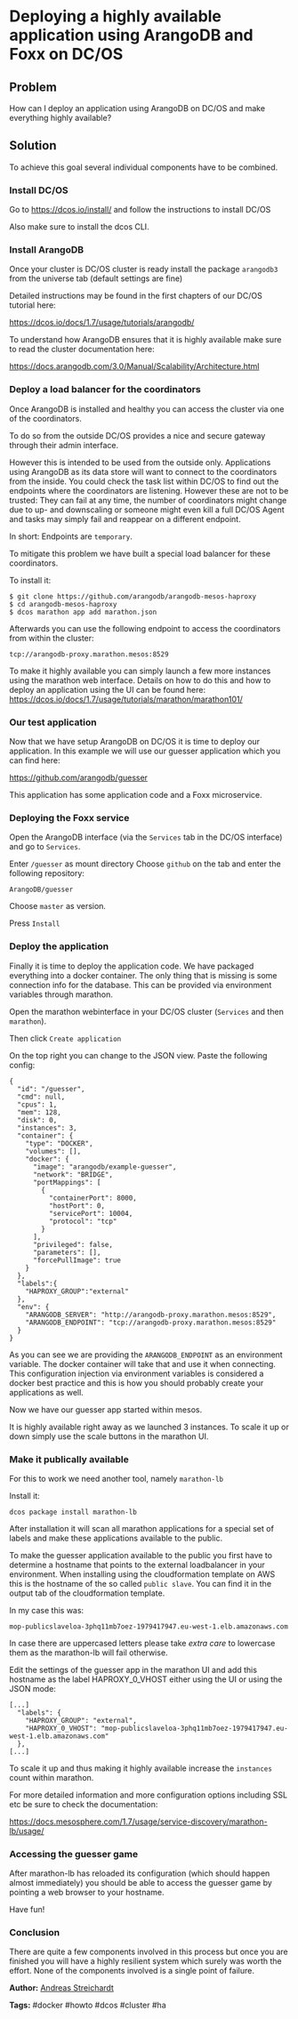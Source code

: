 Deploying a highly available application using ArangoDB and Foxx on DC/OS
=========================================================================

Problem
-------

How can I deploy an application using ArangoDB on DC/OS and make everything highly available?

Solution
--------

To achieve this goal several individual components have to be combined.

### Install DC/OS

Go to https://dcos.io/install/ and follow the instructions to install DC/OS

Also make sure to install the dcos CLI.

### Install ArangoDB

Once your cluster is DC/OS cluster is ready install the package `arangodb3` from the universe tab (default settings are fine)

Detailed instructions may be found in the first chapters of our DC/OS tutorial here: 

https://dcos.io/docs/1.7/usage/tutorials/arangodb/

To understand how ArangoDB ensures that it is highly available make sure to read the cluster documentation here:

https://docs.arangodb.com/3.0/Manual/Scalability/Architecture.html

### Deploy a load balancer for the coordinators
    
Once ArangoDB is installed and healthy you can access the cluster via one of the coordinators.

To do so from the outside DC/OS provides a nice and secure gateway through their admin interface.

However this is intended to be used from the outside only. Applications using ArangoDB as its data store will want to connect to the coordinators from the inside. You could check the task list within DC/OS to find out the endpoints where the coordinators are listening. However these are not to be trusted: They can fail at any time, the number of coordinators might change due to up- and downscaling or someone might even kill a full DC/OS Agent and tasks may simply fail and reappear on a different endpoint.

In short: Endpoints are `temporary`.

To mitigate this problem we have built a special load balancer for these coordinators. 

To install it:

```
$ git clone https://github.com/arangodb/arangodb-mesos-haproxy
$ cd arangodb-mesos-haproxy
$ dcos marathon app add marathon.json
```

Afterwards you can use the following endpoint to access the coordinators from within the cluster:

```
tcp://arangodb-proxy.marathon.mesos:8529
```

To make it highly available you can simply launch a few more instances using the marathon web interface. Details on how to do this and how to deploy an application using the UI can be found here: https://dcos.io/docs/1.7/usage/tutorials/marathon/marathon101/

### Our test application

Now that we have setup ArangoDB on DC/OS it is time to deploy our application. In this example we will use our guesser application which you can find here:

https://github.com/arangodb/guesser

This application has some application code and a Foxx microservice.

### Deploying the Foxx service

Open the ArangoDB interface (via the `Services` tab in the DC/OS interface) and go to `Services`.

Enter `/guesser` as mount directory
Choose `github` on the tab and enter the following repository:

```
ArangoDB/guesser
```

Choose `master` as version.

Press `Install`

### Deploy the application

Finally it is time to deploy the application code. We have packaged everything into a docker container. The only thing that is missing is some connection info for the database. This can be provided via environment variables through marathon.

Open the marathon webinterface in your DC/OS cluster (`Services` and then `marathon`).

Then click `Create application`

On the top right you can change to the JSON view. Paste the following config:

```
{
  "id": "/guesser",
  "cmd": null,
  "cpus": 1,
  "mem": 128,
  "disk": 0,
  "instances": 3,
  "container": {
    "type": "DOCKER",
    "volumes": [],
    "docker": {
      "image": "arangodb/example-guesser",
      "network": "BRIDGE",
      "portMappings": [
        {
          "containerPort": 8000,
          "hostPort": 0,
          "servicePort": 10004,
          "protocol": "tcp"
        }
      ],
      "privileged": false,
      "parameters": [],
      "forcePullImage": true
    }
  },
  "labels":{
    "HAPROXY_GROUP":"external"
  },
  "env": {
    "ARANGODB_SERVER": "http://arangodb-proxy.marathon.mesos:8529",
    "ARANGODB_ENDPOINT": "tcp://arangodb-proxy.marathon.mesos:8529"
  }
}
```

As you can see we are providing the `ARANGODB_ENDPOINT` as an environment variable. The docker container will take that and use it when connecting. This configuration injection via environment variables is considered a docker best practice and this is how you should probably create your applications as well.

Now we have our guesser app started within mesos.

It is highly available right away as we launched 3 instances. To scale it up or down simply use the scale buttons in the marathon UI.

### Make it publically available

For this to work we need another tool, namely `marathon-lb`

Install it:

```
dcos package install marathon-lb
```

After installation it will scan all marathon applications for a special set of labels and make these applications available to the public.

To make the guesser application available to the public you first have to determine a hostname that points to the external loadbalancer in your environment. When installing using the cloudformation template on AWS this is the hostname of the so called `public slave`. You can find it in the output tab of the cloudformation template.

In my case this was:

`mop-publicslaveloa-3phq11mb7oez-1979417947.eu-west-1.elb.amazonaws.com`

In case there are uppercased letters please take *extra care* to lowercase them as the marathon-lb will fail otherwise.

Edit the settings of the guesser app in the marathon UI and add this hostname as the label HAPROXY_0_VHOST either using the UI or using the JSON mode:

```
[...]
  "labels": {
    "HAPROXY_GROUP": "external",
    "HAPROXY_0_VHOST": "mop-publicslaveloa-3phq11mb7oez-1979417947.eu-west-1.elb.amazonaws.com"
  },
[...]
```

To scale it up and thus making it highly available increase the `instances` count within marathon.

For more detailed information and more configuration options including SSL etc be sure to check the documentation:

https://docs.mesosphere.com/1.7/usage/service-discovery/marathon-lb/usage/

### Accessing the guesser game

After marathon-lb has reloaded its configuration (which should happen almost immediately) you should be able to access the guesser game by pointing a web browser to your hostname.

Have fun!

### Conclusion

There are quite a few components involved in this process but once you are finished you will have a highly resilient system which surely was worth the effort. None of the components involved is a single point of failure.

**Author:** [Andreas Streichardt](https://github.com/m0ppers)

**Tags:** #docker #howto #dcos #cluster #ha

